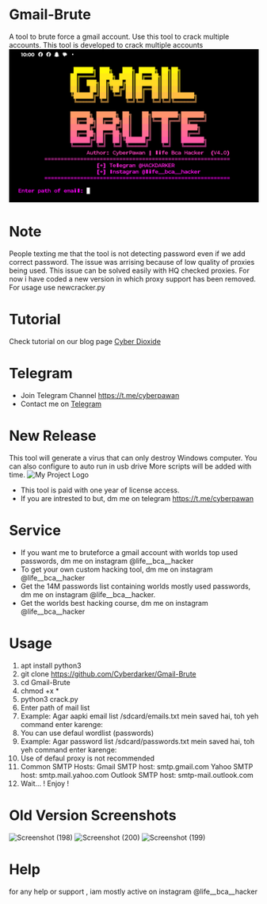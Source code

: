 # Gmail-Brute
A tool to brute force a gmail account. Use this tool to crack multiple accounts. This tool is developed to crack multiple accounts
![Gmail-Brute](images/Screenshot_20250224-100020_Termux~2.png)
# Note
People texting me that the tool is not detecting password even if we add correct password. The issue was arrising because of low quality of proxies being used. This issue can be solved easily with HQ checked proxies. 
For now i have coded a new version in which proxy support has been removed. For usage use newcracker.py
# Tutorial
Check tutorial on our blog page [Cyber Dioxide](https://www.cyox2.com/2023/11/gmail-bruteforce-how-to-perform-and-how.html)
# Telegram
* Join Telegram Channel https://t.me/cyberpawan
* Contact me on [Telegram](@HACKDARKER)

# New Release
This tool will generate a virus that can only destroy Windows computer. You can also configure to auto run in usb drive More scripts will be added with time.
![My Project Logo](/Images/Screenshot_20250225-081242_Termux.png)

* This tool is paid with one year of license access.
* If you are intrested to but, dm me on telegram https://t.me/cyberpawan
# Service
* If you want me to bruteforce a gmail account with worlds top used passwords, dm me on instagram @life__bca__hacker
* To get your own custom hacking tool, dm me on instagram @life__bca__hacker
* Get the 14M passwords list containing worlds mostly used passwords, dm me on instagram @life__bca__hacker.
* Get the worlds best hacking course, dm me on instagram @life__bca__hacker
# Usage
1. apt install python3
2. git clone https://github.com/Cyberdarker/Gmail-Brute
3. cd Gmail-Brute
4. chmod +x *
5. python3 crack.py
6. Enter path of mail list
7. Example: Agar aapki email list /sdcard/emails.txt mein saved hai, toh yeh command enter karenge:
8. You can use defaul wordlist (passwords)
9. Example: Agar password list /sdcard/passwords.txt mein saved hai, toh yeh command enter karenge:
10. Use of defaul proxy is not recommended
11. Common SMTP Hosts:
Gmail SMTP host: smtp.gmail.com
Yahoo SMTP host: smtp.mail.yahoo.com
Outlook SMTP host: smtp-mail.outlook.com
12. Wait...
! Enjoy !

# Old Version Screenshots
![Screenshot (198)](https://user-images.githubusercontent.com/93708296/149712023-202e4d02-41c7-4624-aaa1-88da03b472d3.png)
![Screenshot (200)](https://user-images.githubusercontent.com/93708296/149712036-658e2223-930d-4d18-8999-492d75cf311c.png)
![Screenshot (199)](https://user-images.githubusercontent.com/93708296/149712037-8c6e3e91-76ed-4a7f-8bb2-e55e528e1f6d.png)

# Help
for any help or support  , iam mostly active on instagram @life__bca__hacker
